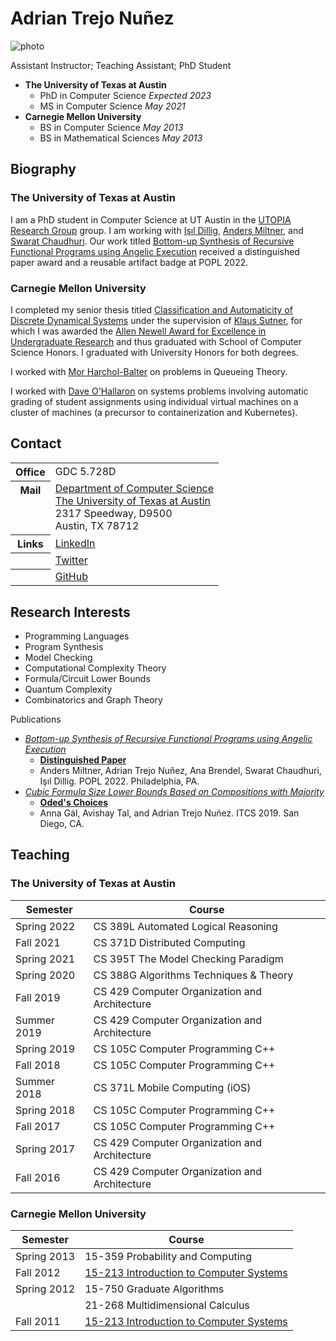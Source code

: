 # Adrian Trejo Nuñez

![photo](reem.jpg)

Assistant Instructor; Teaching Assistant; PhD Student

- **The University of Texas at Austin**
    - PhD in Computer Science *Expected 2023*
    - MS in Computer Science *May 2021*
- **Carnegie Mellon University**
    - BS in Computer Science *May 2013*
    - BS in Mathematical Sciences *May 2013*

## Biography
### The University of Texas at Austin
I am a PhD student in Computer Science at UT Austin in the [UTOPIA Research Group](http://utopia.cs.utexas.edu/) group.
I am working with [Işıl Dillig](https://www.cs.utexas.edu/~isil/), [Anders Miltner](https://www.cs.utexas.edu/~amiltner/), and [Swarat Chaudhuri](https://www.cs.utexas.edu/~swarat/).
Our work titled [Bottom-up Synthesis of Recursive Functional Programs using Angelic Execution](https://popl22.sigplan.org/details/POPL-2022-popl-research-papers/21/Bottom-up-Synthesis-of-Recursive-Functional-Programs-using-Angelic-Execution) received a distinguished paper award and a reusable artifact badge at POPL 2022.

### Carnegie Mellon University
I completed my senior thesis titled [Classification and Automaticity of Discrete Dynamical Systems](https://csd.cs.cmu.edu/thesis_topics/Adrian_Trejo) under the supervision of [Klaus Sutner](https://www.cs.cmu.edu/~sutner/), for which I was awarded the [Allen Newell Award for Excellence in Undergraduate Research](https://www.cs.cmu.edu/~newellaward/ugrad_award/) and thus graduated with School of Computer Science Honors.
I graduated with University Honors for both degrees.

I worked with [Mor Harchol-Balter](https://www.cs.cmu.edu/~harchol/) on problems in Queueing Theory.

I worked with [Dave O'Hallaron](http://www.cs.cmu.edu/~droh/) on systems problems involving automatic grading of student assignments using individual virtual machines on a cluster of machines (a precursor to containerization and Kubernetes).

## Contact

<table>
<tr>
  <th>Office
  <td>GDC 5.728D
<tr style="vertical-align:top">
  <th>Mail
  <td>
  <address style="font-style: normal;">
    <a href="https://www.cs.utexas.edu/">Department of Computer Science</a><br>
    <a href="https://www.utexas.edu/">The University of Texas at Austin</a><br>
    2317 Speedway, D9500<br>
    Austin, TX 78712
  </address>
<tr>
  <th>Links
  <td><a href="https://www.linkedin.com/in/atn90/">LinkedIn</a>
<tr>
  <th>
  <td><a href="https://www.twitter.com/atn1990/">Twitter</a>
<tr>
  <th>
  <td><a href="https://www.github.com/atn1990/">GitHub</a>
</table>

## Research Interests

- Programming Languages
- Program Synthesis
- Model Checking
- Computational Complexity Theory
- Formula/Circuit Lower Bounds
- Quantum Complexity
- Combinatorics and Graph Theory

Publications
- [*Bottom-up Synthesis of Recursive Functional Programs using Angelic Execution*](https://popl22.sigplan.org/details/POPL-2022-popl-research-papers/21/Bottom-up-Synthesis-of-Recursive-Functional-Programs-using-Angelic-Execution)
  - [**Distinguished Paper**](https://popl22.sigplan.org/track/POPL-2022-popl-research-papers#event-overview)
  - Anders Miltner, Adrian Trejo Nuñez, Ana Brendel, Swarat Chaudhuri, Işıl Dillig. POPL 2022. Philadelphia, PA.
- [*Cubic Formula Size Lower Bounds Based on Compositions with Majority*](http://drops.dagstuhl.de/opus/volltexte/2018/10128/)
  - [**Oded's Choices**](http://www.wisdom.weizmann.ac.il/~oded/MC/258.html)
  - Anna Gál, Avishay Tal, and Adrian Trejo Nuñez. ITCS 2019. San Diego, CA.

## Teaching
### The University of Texas at Austin
| Semester | Course |
| --- | --- |
| Spring 2022 | CS 389L Automated Logical Reasoning
| Fall 2021 | CS 371D Distributed Computing
| Spring 2021 | CS 395T The Model Checking Paradigm
| Spring 2020 | CS 388G Algorithms Techniques &amp; Theory
| Fall 2019 | CS 429 Computer Organization and Architecture
| Summer 2019 | CS 429 Computer Organization and Architecture
| Spring 2019 | CS 105C Computer Programming C++
| Fall 2018 | CS 105C Computer Programming C++
| Summer 2018 | CS 371L Mobile Computing (iOS)
| Spring 2018 | CS 105C Computer Programming C++
| Fall 2017 | CS 105C Computer Programming C++
| Spring 2017 | CS 429 Computer Organization and Architecture
| Fall 2016 | CS 429 Computer Organization and Architecture

### Carnegie Mellon University
| Semester | Course |
| --- | --- |
| Spring 2013 | 15-359 Probability and Computing
| Fall 2012 | [15-213 Introduction to Computer Systems](https://www.cs.cmu.edu/afs/cs/academic/class/15213-f12/www/)
| Spring 2012 | 15-750 Graduate Algorithms
| | 21-268 Multidimensional Calculus
| Fall 2011 | [15-213 Introduction to Computer Systems](https://www.cs.cmu.edu/afs/cs/academic/class/15213-f11/www/)
